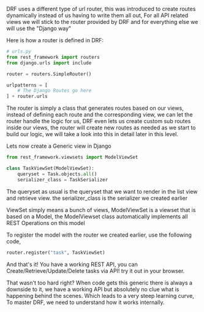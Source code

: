 DRF uses a different type of url router, this was introduced to create routes dynamically instead of us having to write them all out, For all API related views we will stick to the router provided by DRF and for everything else we will use the "Django way"

Here is how a router is defined in DRF:

```python
# urls.py
from rest_framework import routers
from django.urls import include

router = routers.SimpleRouter()

urlpatterns = [
    # The Django Routes go here
] + router.urls
```

<!-- The include function is used to "include" more url routes within the same base route, lets say that all your urls have a base route of `/api/`, you can then create a route and include all the other patterns inside it as a modules, you can use the include function to clean up your routes and organize them into different files or folders. The files that contain a urlpatterns variable are usually called as URLconf modules. -->

The router is simply a class that generates routes based on our views, instead of defining each route and the corresponding view, we can let the router handle the logic for us, DRF even lets us create custom sub routes inside our views, the router will create new routes as needed as we start to build our logic, we will take a look into this in detail later in this level.

Lets now create a Generic view in Django

```python
from rest_framework.viewsets import ModelViewSet

class TaskViewSet(ModelViewSet):
    queryset = Task.objects.all()
    serializer_class = TaskSerializer
```

The queryset as usual is the queryset that we want to render in the list view and retrieve view.
the serializer_class is the serializer we created earlier

ViewSet simply means a bunch of views, ModelViewSet is a viewset that is based on a Model, the ModelViewset class automatically implements all REST Operations on this model

To register the model with the router we created earlier, use the following code,

```python
router.register("task", TaskViewSet)
```

And that's it! You have a working REST API, you can Create/Retrieve/Update/Delete tasks via API! try it out in your browser.

That wasn't too hard right? When code gets this generic there is always a downside to it, we have a working API but absolutely no clue what is happening behind the scenes. Which leads to a very steep learning curve, To master DRF, we need to understand how it works internally.
